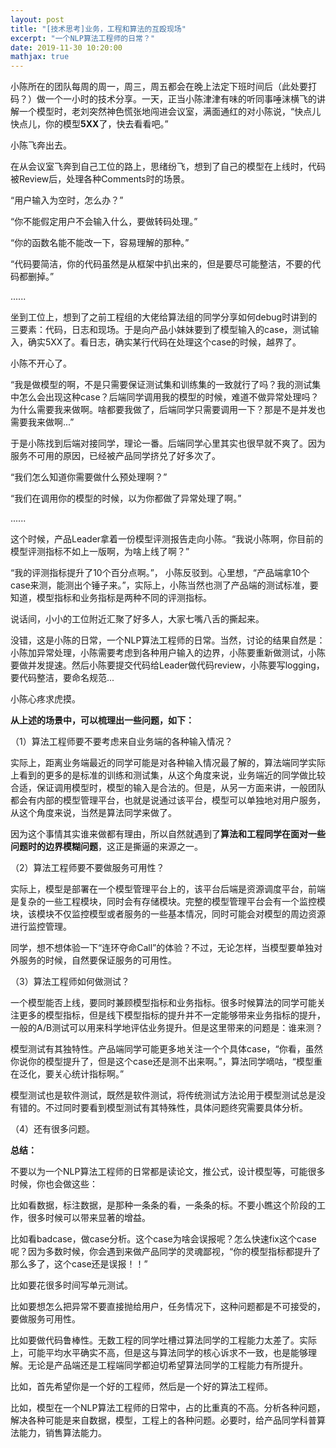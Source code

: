 ```yaml
---
layout: post
title: "[技术思考]业务，工程和算法的互殴现场"
excerpt: "一个NLP算法工程师的日常？"
date: 2019-11-30 10:20:00
mathjax: true
---
```


小陈所在的团队每周的周一，周三，周五都会在晚上法定下班时间后（此处要打码？）做一个一小时的技术分享。一天，正当小陈津津有味的听同事唾沫横飞的讲解一个模型时，老刘突然神色慌张地闯进会议室，满面通红的对小陈说，“快点儿快点儿，你的模型**5XX**了，快去看看吧。”

小陈飞奔出去。

在从会议室飞奔到自己工位的路上，思绪纷飞，想到了自己的模型在上线时，代码被Review后，处理各种Comments时的场景。

“用户输入为空时，怎么办？”

“你不能假定用户不会输入什么，要做转码处理。”

“你的函数名能不能改一下，容易理解的那种。”

“代码要简洁，你的代码虽然是从框架中扒出来的，但是要尽可能整洁，不要的代码都删掉。”

......

坐到工位上，想到了之前工程组的大佬给算法组的同学分享如何debug时讲到的三要素：代码，日志和现场。于是向产品小妹妹要到了模型输入的case，测试输入，确实5XX了。看日志，确实某行代码在处理这个case的时候，越界了。

小陈不开心了。

“我是做模型的啊，不是只需要保证测试集和训练集的一致就行了吗？我的测试集中怎么会出现这种case？后端同学调用我的模型的时候，难道不做异常处理吗？为什么需要我来做啊。啥都要我做了，后端同学只需要调用一下？那是不是并发也需要我来做啊...”

于是小陈找到后端对接同学，理论一番。后端同学心里其实也很早就不爽了。因为服务不可用的原因，已经被产品同学挤兑了好多次了。

“我们怎么知道你需要做什么预处理啊？”

“我们在调用你的模型的时候，以为你都做了异常处理了啊。”

......


这个时候，产品Leader拿着一份模型评测报告走向小陈。“我说小陈啊，你目前的模型评测指标不如上一版啊，为啥上线了啊？”

“我的评测指标提升了10个百分点啊。”， 小陈反驳到。心里想，“产品端拿10个case来测，能测出个锤子来。”，实际上，小陈当然也测了产品端的测试标准，要知道，模型指标和业务指标是两种不同的评测指标。


说话间，小小的工位附近汇聚了好多人，大家七嘴八舌的撕起来。

没错，这是小陈的日常，一个NLP算法工程师的日常。当然，讨论的结果自然是：小陈加异常处理，小陈需要考虑到各种用户输入的边界，小陈要重新做测试，小陈要做并发提速。然后小陈要提交代码给Leader做代码review，小陈要写logging，要代码整洁，要命名规范...

小陈心疼求虎摸。

**从上述的场景中，可以梳理出一些问题，如下：**

（1）算法工程师要不要考虑来自业务端的各种输入情况？

实际上，距离业务端最近的同学可能是对各种输入情况最了解的，算法端同学实际上看到的更多的是标准的训练和测试集，从这个角度来说，业务端近的同学做比较合适，保证调用模型时，模型的输入是合法的。但是，从另一方面来讲，一般团队都会有内部的模型管理平台，也就是说通过该平台，模型可以单独地对用户服务，从这个角度来说，当然是算法同学来做了。

因为这个事情其实谁来做都有理由，所以自然就遇到了**算法和工程同学在面对一些问题时的边界模糊问题**，这正是撕逼的来源之一。

（2）算法工程师要不要做服务可用性？

实际上，模型是部署在一个模型管理平台上的，该平台后端是资源调度平台，前端是复杂的一些工程模块，同时会有存储模块。完整的模型管理平台会有一个监控模块，该模块不仅监控模型或者服务的一些基本情况，同时可能会对模型的周边资源进行监控管理。

同学，想不想体验一下“连环夺命Call”的体验？不过，无论怎样，当模型要单独对外服务的时候，自然要保证服务的可用性。

（3）算法工程师如何做测试？

一个模型能否上线，要同时兼顾模型指标和业务指标。很多时候算法的同学可能关注更多的模型指标，但是线下模型指标的提升并不一定能够带来业务指标的提升，一般的A/B测试可以用来科学地评估业务提升。但是这里带来的问题是：谁来测？

模型测试有其独特性。产品端同学可能更多地关注一个个具体case，“你看，虽然你说你的模型提升了，但是这个case还是测不出来啊。”，算法同学嘀咕，“模型重在泛化，要关心统计指标啊。”

模型测试也是软件测试，既然是软件测试，将传统测试方法论用于模型测试总是没有错的。不过同时要看到模型测试有其特殊性，具体问题终究需要具体分析。

（4）还有很多问题。

**总结：**

不要以为一个NLP算法工程师的日常都是读论文，推公式，设计模型等，可能很多时候，你也会做这些：

比如看数据，标注数据，是那种一条条的看，一条条的标。不要小瞧这个阶段的工作，很多时候可以带来显著的增益。

比如看badcase，做case分析。这个case为啥会误报呢？怎么快速fix这个case呢？因为多数时候，你会遇到来做产品同学的灵魂鄙视，“你的模型指标都提升了那么多了，这个case还是误报！！”

比如要花很多时间写单元测试。

比如要想怎么把异常不要直接抛给用户，任务情况下，这种问题都是不可接受的，要做服务可用性。

比如要做代码鲁棒性。无数工程的同学吐槽过算法同学的工程能力太差了。实际上，可能平均水平确实不高，但是这与算法同学的核心诉求不一致，也是能够理解。无论是产品端还是工程端同学都迫切希望算法同学的工程能力有所提升。

比如，首先希望你是一个好的工程师，然后是一个好的算法工程师。

比如，模型在一个NLP算法工程师的日常中，占的比重真的不高。分析各种问题，解决各种可能是来自数据，模型，工程上的各种问题。必要时，给产品同学科普算法能力，销售算法能力。










